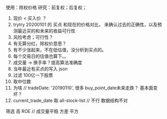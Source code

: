 使用：除权价格
研究：前复权；后复权；


1. 现价 < 买入价 ？ 
2. trytry 20200101 的 买点 和现在的价格对比， 来确认过去的正确性，以及预测最近买的和未来的收益可行性
3. 风险考虑；可行性？
4. 有无算分红，除权价意思？
5. 有不少涨起来，不在低估值，没分析到买点的。
6. 每个交易日的估值也算下。。
7. 成交量 -> 换手率？提高算法准确度
8. 当年最近有买点的写入 json
9. 过滤 100亿一下股票
10. 取中位数
11. 为啥 // tradeDate: '20190110', 很多 buy_point_date未来走跌？ 基本面变坏？
12. current_trade_date 取 all-stock-list // 不行 数据结构不对

筛选 高 ROE
// 成交量平稳  方差 平方